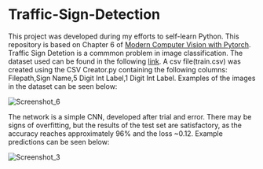 # Traffic-Sign-Detection
This project was developed during my efforts to self-learn Python. This repository is based on Chapter 6 of [Modern Computer Vision with Pytorch]. Traffic Sign Detetion is a commmon problem in image classification. The dataset used can be found in the following [link]. A csv file(train.csv) was created using the CSV Creator.py containing the following columns: Filepath,Sign Name,5 Digit Int Label,1 Digit Int Label. Examples of the images in the dataset can be seen below:

![Screenshot_6](https://github.com/aristosp/Traffic-Sign-Detection/assets/62808962/7cfcd65d-2415-486e-ac89-7ddf417f91e8)

The network is a simple CNN, developed after trial and error. There may be signs of overfitting, but the results of the test set are satisfactory, as the accuracy reaches approximately 96% and the loss ~0.12. Example predictions can be seen below:

![Screenshot_3](https://github.com/aristosp/Traffic-Sign-Detection/assets/62808962/2ff49d21-3b39-4bce-a046-e29a1d6fdc33)


[Modern Computer Vision with Pytorch]: https://www.oreilly.com/library/view/modern-computer-vision/9781839213472/
[link]:https://sid.erda.dk/public/archives/daaeac0d7ce1152aea9b61d9f1e19370/published-archive.html
